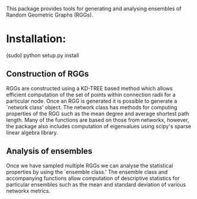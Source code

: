 
This package provides tools for generating and analysing ensembles of Random Geometric Graphs (RGGs). 

# Installation:

(sudo) python setup.py install


## Construction of RGGs
RGGs are constructed using a KD-TREE based method which allows efficient computation of the set of points within connection radii for a particular node. Once an RGG is generated it is possible to generate a `network class' object. The network class has methods for computing properties of the RGG such as the mean degree and average shortest path length. Many of the functions are based on those from networkx, however, the package also includes computation of eigenvalues using scipy's sparse linear algebra library.

## Analysis of ensembles

Once we have sampled multiple RGGs we can analyse the statistical properties by using the `ensemble class.' The ensemble class and accompanying functions allow computation of descriptive statistics for particular ensembles such as the mean and standard deviation of various networkx metrics.

